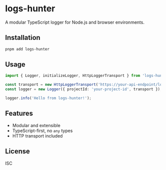 # logs-hunter

A modular TypeScript logger for Node.js and browser environments.

## Installation

```sh
pnpm add logs-hunter
```

## Usage

```ts
import { Logger, initializeLogger, HttpLoggerTransport } from 'logs-hunter';

const transport = new HttpLoggerTransport('https://your-api-endpoint/logs');
const logger = new Logger({ projectId: 'your-project-id', transport });

logger.info('Hello from logs-hunter!');
```

## Features
- Modular and extensible
- TypeScript-first, no `any` types
- HTTP transport included

## License
ISC 